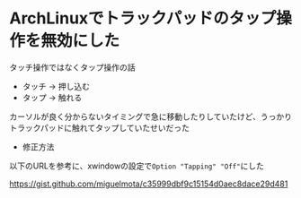 # ArchLinuxでトラックパッドのタップ操作を無効にした

タッチ操作ではなくタップ操作の話  

* タッチ -> 押し込む
* タップ -> 触れる

カーソルが良く分からないタイミングで急に移動したりしていたけど、うっかりトラックパッドに触れてタップしていたせいだった


* 修正方法

以下のURLを参考に、xwindowの設定で`Option "Tapping" "Off"`にした

https://gist.github.com/miguelmota/c35999dbf9c15154d0aec8dace29d481
